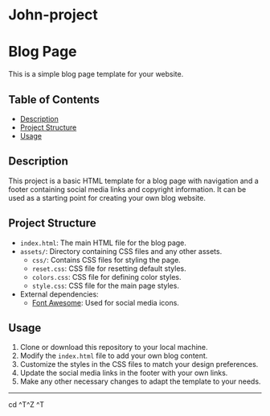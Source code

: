
# John-project
# Blog Page

This is a simple blog page template for your website.

## Table of Contents
- [Description](#description)
- [Project Structure](#project-structure)
- [Usage](#usage)
## Description
This project is a basic HTML template for a blog page with navigation and a footer containing social media links and copyright information. It can be used as a starting point for creating your own blog website.
## Project Structure
- `index.html`: The main HTML file for the blog page.
- `assets/`: Directory containing CSS files and any other assets.
  - `css/`: Contains CSS files for styling the page.
  - `reset.css`: CSS file for resetting default styles.
  - `colors.css`: CSS file for defining color styles.
  - `style.css`: CSS file for the main page styles.
- External dependencies:
  - [Font Awesome](https://cdnjs.cloudflare.com/ajax/libs/font-awesome/5.15.3/css/all.min.css): Used for social media icons.
## Usage
1. Clone or download this repository to your local machine.
2. Modify the `index.html` file to add your own blog content.
3. Customize the styles in the CSS files to match your design preferences.
4. Update the social media links in the footer with your own links.
5. Make any other necessary changes to adapt the template to your needs.
---
cd 
^T^Z
^T
 



